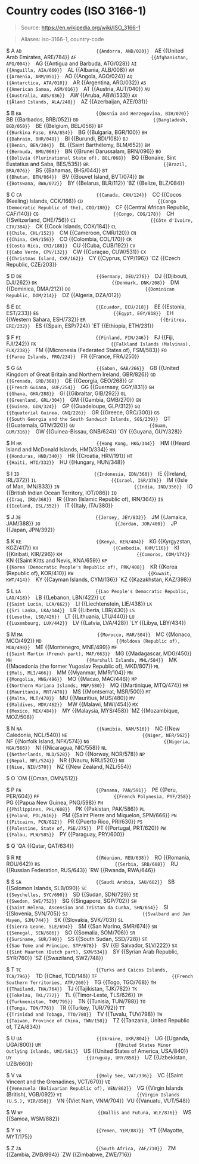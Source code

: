 # Country codes (ISO 3166-1)

> Source: https://en.wikipedia.org/wiki/ISO_3166-1

> Aliases: iso-3166-1, country-code

$ A
    `AD                            {{Andorra, AND/020}} 
    `AE                            {{United Arab Emirates, ARE/784}} 
    `AF                            {{Afghanistan, AFG/004}} 
    `AG                            {{Antigua and Barbuda, ATG/028}} 
    `AI                            {{Anguilla, AIA/660}} 
    `AL                            {{Albania, ALB/008}} 
    `AM                            {{Armenia, ARM/051}} 
    `AO                            {{Angola, AGO/024}} 
    `AQ                            {{Antarctica, ATA/010}} 
    `AR                            {{Argentina, ARG/032}} 
    `AS                            {{American Samoa, ASM/016}} 
    `AT                            {{Austria, AUT/040}} 
    `AU                            {{Australia, AUS/036}} 
    `AW                            {{Aruba, ABW/533}} 
    `AX                            {{Åland Islands, ALA/248}} 
    `AZ                            {{Azerbaijan, AZE/031}} 

$ B
    `BA                            {{Bosnia and Herzegovina, BIH/070}} 
    `BB                            {{Barbados, BRB/052}} 
    `BD                            {{Bangladesh, BGD/050}} 
    `BE                            {{Belgium, BEL/056}} 
    `BF                            {{Burkina Faso, BFA/854}} 
    `BG                            {{Bulgaria, BGR/100}} 
    `BH                            {{Bahrain, BHR/048}} 
    `BI                            {{Burundi, BDI/108}} 
    `BJ                            {{Benin, BEN/204}} 
    `BL                            {{Saint Barthélemy, BLM/652}} 
    `BM                            {{Bermuda, BMU/060}} 
    `BN                            {{Brunei Darussalam, BRN/096}} 
    `BO                            {{Bolivia (Plurinational State of), BOL/068}} 
    `BQ                            {{Bonaire, Sint Eustatius and Saba, BES/535}} 
    `BR                            {{Brazil, BRA/076}} 
    `BS                            {{Bahamas, BHS/044}} 
    `BT                            {{Bhutan, BTN/064}} 
    `BV                            {{Bouvet Island, BVT/074}} 
    `BW                            {{Botswana, BWA/072}} 
    `BY                            {{Belarus, BLR/112}} 
    `BZ                            {{Belize, BLZ/084}} 

$ C
    `CA                            {{Canada, CAN/124}} 
    `CC                            {{Cocos (Keeling) Islands, CCK/166}} 
    `CD                            {{Congo (Democratic Republic of the), COD/180}} 
    `CF                            {{Central African Republic, CAF/140}} 
    `CG                            {{Congo, COG/178}} 
    `CH                            {{Switzerland, CHE/756}} 
    `CI                            {{Côte d'Ivoire, CIV/384}} 
    `CK                            {{Cook Islands, COK/184}} 
    `CL                            {{Chile, CHL/152}} 
    `CM                            {{Cameroon, CMR/120}} 
    `CN                            {{China, CHN/156}} 
    `CO                            {{Colombia, COL/170}} 
    `CR                            {{Costa Rica, CRI/188}} 
    `CU                            {{Cuba, CUB/192}} 
    `CV                            {{Cabo Verde, CPV/132}} 
    `CW                            {{Curaçao, CUW/531}} 
    `CX                            {{Christmas Island, CXR/162}} 
    `CY                            {{Cyprus, CYP/196}} 
    `CZ                            {{Czech Republic, CZE/203}} 

$ D
    `DE                            {{Germany, DEU/276}} 
    `DJ                            {{Djibouti, DJI/262}} 
    `DK                            {{Denmark, DNK/208}} 
    `DM                            {{Dominica, DMA/212}} 
    `DO                            {{Dominican Republic, DOM/214}} 
    `DZ                            {{Algeria, DZA/012}} 

$ E
    `EC                            {{Ecuador, ECU/218}} 
    `EE                            {{Estonia, EST/233}} 
    `EG                            {{Egypt, EGY/818}} 
    `EH                            {{Western Sahara, ESH/732}} 
    `ER                            {{Eritrea, ERI/232}} 
    `ES                            {{Spain, ESP/724}} 
    `ET                            {{Ethiopia, ETH/231}} 

$ F
    `FI                            {{Finland, FIN/246}} 
    `FJ                            {{Fiji, FJI/242}} 
    `FK                            {{Falkland Islands (Malvinas), FLK/238}} 
    `FM                            {{Micronesia (Federated States of), FSM/583}} 
    `FO                            {{Faroe Islands, FRO/234}} 
    `FR                            {{France, FRA/250}} 

$ G
    `GA                            {{Gabon, GAB/266}} 
    `GB                            {{United Kingdom of Great Britain and Northern Ireland, GBR/826}} 
    `GD                            {{Grenada, GRD/308}} 
    `GE                            {{Georgia, GEO/268}} 
    `GF                            {{French Guiana, GUF/254}} 
    `GG                            {{Guernsey, GGY/831}} 
    `GH                            {{Ghana, GHA/288}} 
    `GI                            {{Gibraltar, GIB/292}} 
    `GL                            {{Greenland, GRL/304}} 
    `GM                            {{Gambia, GMB/270}} 
    `GN                            {{Guinea, GIN/324}} 
    `GP                            {{Guadeloupe, GLP/312}} 
    `GQ                            {{Equatorial Guinea, GNQ/226}} 
    `GR                            {{Greece, GRC/300}} 
    `GS                            {{South Georgia and the South Sandwich Islands, SGS/239}} 
    `GT                            {{Guatemala, GTM/320}} 
    `GU                            {{Guam, GUM/316}} 
    `GW                            {{Guinea-Bissau, GNB/624}} 
    `GY                            {{Guyana, GUY/328}} 

$ H
    `HK                            {{Hong Kong, HKG/344}} 
    `HM                            {{Heard Island and McDonald Islands, HMD/334}} 
    `HN                            {{Honduras, HND/340}} 
    `HR                            {{Croatia, HRV/191}} 
    `HT                            {{Haiti, HTI/332}} 
    `HU                            {{Hungary, HUN/348}} 

$ I
    `ID                            {{Indonesia, IDN/360}} 
    `IE                            {{Ireland, IRL/372}} 
    `IL                            {{Israel, ISR/376}} 
    `IM                            {{Isle of Man, IMN/833}} 
    `IN                            {{India, IND/356}} 
    `IO                            {{British Indian Ocean Territory, IOT/086}} 
    `IQ                            {{Iraq, IRQ/368}} 
    `IR                            {{Iran (Islamic Republic of), IRN/364}} 
    `IS                            {{Iceland, ISL/352}} 
    `IT                            {{Italy, ITA/380}} 

$ J
    `JE                            {{Jersey, JEY/832}} 
    `JM                            {{Jamaica, JAM/388}} 
    `JO                            {{Jordan, JOR/400}} 
    `JP                            {{Japan, JPN/392}} 

$ K
    `KE                            {{Kenya, KEN/404}} 
    `KG                            {{Kyrgyzstan, KGZ/417}} 
    `KH                            {{Cambodia, KHM/116}} 
    `KI                            {{Kiribati, KIR/296}} 
    `KM                            {{Comoros, COM/174}} 
    `KN                            {{Saint Kitts and Nevis, KNA/659}} 
    `KP                            {{Korea (Democratic People's Republic of), PRK/408}} 
    `KR                            {{Korea (Republic of), KOR/410}} 
    `KW                            {{Kuwait, KWT/414}} 
    `KY                            {{Cayman Islands, CYM/136}} 
    `KZ                            {{Kazakhstan, KAZ/398}} 

$ L
    `LA                            {{Lao People's Democratic Republic, LAO/418}} 
    `LB                            {{Lebanon, LBN/422}} 
    `LC                            {{Saint Lucia, LCA/662}} 
    `LI                            {{Liechtenstein, LIE/438}} 
    `LK                            {{Sri Lanka, LKA/144}} 
    `LR                            {{Liberia, LBR/430}} 
    `LS                            {{Lesotho, LSO/426}} 
    `LT                            {{Lithuania, LTU/440}} 
    `LU                            {{Luxembourg, LUX/442}} 
    `LV                            {{Latvia, LVA/428}} 
    `LY                            {{Libya, LBY/434}} 

$ M
    `MA                            {{Morocco, MAR/504}} 
    `MC                            {{Monaco, MCO/492}} 
    `MD                            {{Moldova (Republic of), MDA/498}} 
    `ME                            {{Montenegro, MNE/499}} 
    `MF                            {{Saint Martin (French part), MAF/663}} 
    `MG                            {{Madagascar, MDG/450}} 
    `MH                            {{Marshall Islands, MHL/584}} 
    `MK                            {{Macedonia (the former Yugoslav Republic of), MKD/807}} 
    `ML                            {{Mali, MLI/466}} 
    `MM                            {{Myanmar, MMR/104}} 
    `MN                            {{Mongolia, MNG/496}} 
    `MO                            {{Macao, MAC/446}} 
    `MP                            {{Northern Mariana Islands, MNP/580}} 
    `MQ                            {{Martinique, MTQ/474}} 
    `MR                            {{Mauritania, MRT/478}} 
    `MS                            {{Montserrat, MSR/500}} 
    `MT                            {{Malta, MLT/470}} 
    `MU                            {{Mauritius, MUS/480}} 
    `MV                            {{Maldives, MDV/462}} 
    `MW                            {{Malawi, MWI/454}} 
    `MX                            {{Mexico, MEX/484}} 
    `MY                            {{Malaysia, MYS/458}} 
    `MZ                            {{Mozambique, MOZ/508}} 

$ N
    `NA                            {{Namibia, NAM/516}} 
    `NC                            {{New Caledonia, NCL/540}} 
    `NE                            {{Niger, NER/562}} 
    `NF                            {{Norfolk Island, NFK/574}} 
    `NG                            {{Nigeria, NGA/566}} 
    `NI                            {{Nicaragua, NIC/558}} 
    `NL                            {{Netherlands, NLD/528}} 
    `NO                            {{Norway, NOR/578}} 
    `NP                            {{Nepal, NPL/524}} 
    `NR                            {{Nauru, NRU/520}} 
    `NU                            {{Niue, NIU/570}} 
    `NZ                            {{New Zealand, NZL/554}} 

$ O
    `OM                            {{Oman, OMN/512}} 

$ P
    `PA                            {{Panama, PAN/591}} 
    `PE                            {{Peru, PER/604}} 
    `PF                            {{French Polynesia, PYF/258}} 
    `PG                            {{Papua New Guinea, PNG/598}} 
    `PH                            {{Philippines, PHL/608}} 
    `PK                            {{Pakistan, PAK/586}} 
    `PL                            {{Poland, POL/616}} 
    `PM                            {{Saint Pierre and Miquelon, SPM/666}} 
    `PN                            {{Pitcairn, PCN/612}} 
    `PR                            {{Puerto Rico, PRI/630}} 
    `PS                            {{Palestine, State of, PSE/275}} 
    `PT                            {{Portugal, PRT/620}} 
    `PW                            {{Palau, PLW/585}} 
    `PY                            {{Paraguay, PRY/600}} 

$ Q
    `QA                            {{Qatar, QAT/634}} 

$ R
    `RE                            {{Réunion, REU/638}} 
    `RO                            {{Romania, ROU/642}} 
    `RS                            {{Serbia, SRB/688}} 
    `RU                            {{Russian Federation, RUS/643}} 
    `RW                            {{Rwanda, RWA/646}} 

$ S
    `SA                            {{Saudi Arabia, SAU/682}} 
    `SB                            {{Solomon Islands, SLB/090}} 
    `SC                            {{Seychelles, SYC/690}} 
    `SD                            {{Sudan, SDN/729}} 
    `SE                            {{Sweden, SWE/752}} 
    `SG                            {{Singapore, SGP/702}} 
    `SH                            {{Saint Helena, Ascension and Tristan da Cunha, SHN/654}} 
    `SI                            {{Slovenia, SVN/705}} 
    `SJ                            {{Svalbard and Jan Mayen, SJM/744}} 
    `SK                            {{Slovakia, SVK/703}} 
    `SL                            {{Sierra Leone, SLE/694}} 
    `SM                            {{San Marino, SMR/674}} 
    `SN                            {{Senegal, SEN/686}} 
    `SO                            {{Somalia, SOM/706}} 
    `SR                            {{Suriname, SUR/740}} 
    `SS                            {{South Sudan, SSD/728}} 
    `ST                            {{Sao Tome and Principe, STP/678}} 
    `SV                            {{El Salvador, SLV/222}} 
    `SX                            {{Sint Maarten (Dutch part), SXM/534}} 
    `SY                            {{Syrian Arab Republic, SYR/760}} 
    `SZ                            {{Swaziland, SWZ/748}} 

$ T
    `TC                            {{Turks and Caicos Islands, TCA/796}} 
    `TD                            {{Chad, TCD/148}} 
    `TF                            {{French Southern Territories, ATF/260}} 
    `TG                            {{Togo, TGO/768}} 
    `TH                            {{Thailand, THA/764}} 
    `TJ                            {{Tajikistan, TJK/762}} 
    `TK                            {{Tokelau, TKL/772}} 
    `TL                            {{Timor-Leste, TLS/626}} 
    `TM                            {{Turkmenistan, TKM/795}} 
    `TN                            {{Tunisia, TUN/788}} 
    `TO                            {{Tonga, TON/776}} 
    `TR                            {{Turkey, TUR/792}} 
    `TT                            {{Trinidad and Tobago, TTO/780}} 
    `TV                            {{Tuvalu, TUV/798}} 
    `TW                            {{Taiwan, Province of China, TWN/158}} 
    `TZ                            {{Tanzania, United Republic of, TZA/834}} 

$ U
    `UA                            {{Ukraine, UKR/804}} 
    `UG                            {{Uganda, UGA/800}} 
    `UM                            {{United States Minor Outlying Islands, UMI/581}} 
    `US                            {{United States of America, USA/840}} 
    `UY                            {{Uruguay, URY/858}} 
    `UZ                            {{Uzbekistan, UZB/860}} 

$ V
    `VA                            {{Holy See, VAT/336}} 
    `VC                            {{Saint Vincent and the Grenadines, VCT/670}} 
    `VE                            {{Venezuela (Bolivarian Republic of), VEN/862}} 
    `VG                            {{Virgin Islands (British), VGB/092}} 
    `VI                            {{Virgin Islands (U.S.), VIR/850}} 
    `VN                            {{Viet Nam, VNM/704}} 
    `VU                            {{Vanuatu, VUT/548}} 

$ W
    `WF                            {{Wallis and Futuna, WLF/876}} 
    `WS                            {{Samoa, WSM/882}} 

$ Y
    `YE                            {{Yemen, YEM/887}} 
    `YT                            {{Mayotte, MYT/175}} 

$ Z
    `ZA                            {{South Africa, ZAF/710}} 
    `ZM                            {{Zambia, ZMB/894}} 
    `ZW                            {{Zimbabwe, ZWE/716}} 

